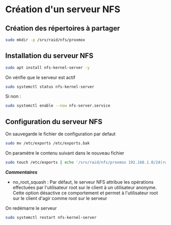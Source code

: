 
# Création d'un serveur NFS

## Création des répertoires à partager

```bash
sudo mkdir -p /srv/raid/nfs/proxmox 
```

## Installation du serveur NFS

```bash
sudo apt install nfs-kernel-server -y
```

On vérifie que le serveur est actif

```bash
sudo systemctl status nfs-kernel-server
```

Si non :

```bash
sudo systemctl enable --now nfs-server.service
```

## Configuration du serveur NFS

On sauvegarde le fichier de configuration par defaut

```bash
sudo mv /etc/exports /etc/exports.bak
```

On paramètre  le contenu suivant dans le nouveau fichier

```bash
sudo touch /etc/exports | echo '/srv/raid/nfs/proxmox 192.168.1.0/24(rw,sync,no_root_squash,no_subtree_check)' | sudo tee -a /etc/exports
```

**_Commentaires_**

- no_root_squash : Par défaut, le serveur NFS attribue les opérations effectuées par l'utilisateur root sur le client à un utilisateur anonyme. Cette option désactive ce comportement et permet à l'utilisateur root sur le client d'agir comme root sur le serveur

On redémarre le serveur

```bash
sudo systemctl restart nfs-kernel-server
```
